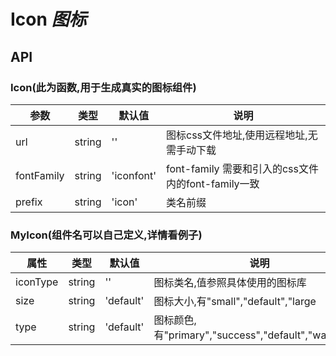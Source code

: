 # Icon *图标*

<example />

## API

### Icon(此为函数,用于生成真实的图标组件)

| 参数 | 类型 | 默认值 | 说明 |
| --- | --- | --- | --- |
| url | string | '' | 图标css文件地址,使用远程地址,无需手动下载 |
| fontFamily | string | 'iconfont' | font-family 需要和引入的css文件内的font-family一致 |
| prefix | string | 'icon' | 类名前缀 |



### MyIcon(组件名可以自己定义,详情看例子)

| 属性 | 类型 | 默认值 | 说明 |
| --- | --- | --- | --- |
| iconType | string | '' | 图标类名,值参照具体使用的图标库 |
| size | string| 'default' | 图标大小,有"small","default","large |
| type | string | 'default' | 图标颜色,有"primary","success","default","warning"等 |
